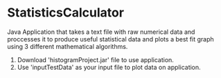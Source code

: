 # StatisticsCalculator
Java Application that takes a text file with raw numerical data and proccesses it to produce useful statistical data and plots a best fit graph using 3 different mathematical algorithms.

1. Download 'histogramProject.jar' file to use application.
2. Use 'inputTestData' as your input file to plot data on application.

